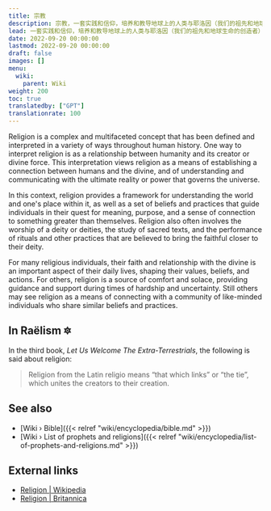 ```yaml
---
title: 宗教
description: 宗教，一套实践和信仰，培养和教导地球上的人类与耶洛因（我们的祖先和地球上生命的创造者）之间的联系（来自拉丁语 religare，意为“再次联系”）。就像父母和孩子之间的关系是需要培养和尊重的纽带一样，宗教的目的是维持创造者和被创造者之间的联系。一个不努力培养和合理化对创造我们的人的感激纽带的宗教是完全不同的社会文化体系。
lead: 一套实践和信仰，培养和教导地球上的人类与耶洛因（我们的祖先和地球生命的创造者）之间的联系（来自拉丁语 religare，“再次联系”）。就像父母和孩子之间的关系是需要培养和尊重的纽带一样，宗教的目的是维持创造者和被创造者之间的联系。一个不努力培养和合理化对创造我们的人的感激纽带的宗教是完全不同的社会文化体系。
date: 2022-09-20 00:00:00
lastmod: 2022-09-20 00:00:00
draft: false
images: []
menu:
  wiki:
    parent: Wiki
weight: 200
toc: true
translatedby: ["GPT"]
translationrate: 100
---
```


Religion is a complex and multifaceted concept that has been defined and interpreted in a variety of ways throughout human history. One way to interpret religion is as a relationship between humanity and its creator or divine force. This interpretation views religion as a means of establishing a connection between humans and the divine, and of understanding and communicating with the ultimate reality or power that governs the universe.

In this context, religion provides a framework for understanding the world and one's place within it, as well as a set of beliefs and practices that guide individuals in their quest for meaning, purpose, and a sense of connection to something greater than themselves. Religion also often involves the worship of a deity or deities, the study of sacred texts, and the performance of rituals and other practices that are believed to bring the faithful closer to their deity.

For many religious individuals, their faith and relationship with the divine is an important aspect of their daily lives, shaping their values, beliefs, and actions. For others, religion is a source of comfort and solace, providing guidance and support during times of hardship and uncertainty. Still others may see religion as a means of connecting with a community of like-minded individuals who share similar beliefs and practices.

## In Raëlism 🔯

In the third book, _Let Us Welcome The Extra-Terrestrials_, the following is said about religion:

> Religion from the Latin religio means “that which links” or “the tie”, which unites the creators to their creation.

## See also

- [Wiki › Bible]({{< relref "wiki/encyclopedia/bible.md" >}})
- [Wiki › List of prophets and religions]({{< relref "wiki/encyclopedia/list-of-prophets-and-religions.md" >}})

## External links

- [Religion | Wikipedia](https://en.wikipedia.org/wiki/Religion)
- [Religion | Britannica](https://www.britannica.com/topic/religion)
